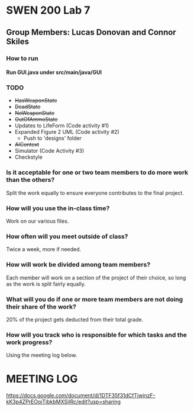 # SWEN 200 Lab 7
## Group Members: Lucas Donovan and Connor Skiles   
### How to run
#### Run GUI.java under src/main/java/GUI

### TODO
- ~~HasWeaponState~~
- ~~DeadState~~
- ~~NoWeaponState~~
- ~~OutOfAmmoState~~
- Updates to LifeForm (Code activity #1)
- Expanded Figure 2 UML (Code activity #2)
  - Push to 'designs' folder
- ~~AIContext~~
- Simulator (Code Activity #3)
- Checkstyle


### Is it acceptable for one or two team members to do more work than the others?
Split the work equally to ensure everyone contributes to the final project.

### How will you use the in-class time?
Work on our various files.

### How often will you meet outside of class?
Twice a week, more if needed.

### How will work be divided among team members?
Each member will work on a section of the project of their choice, so long as the work is split fairly equally.

### What will you do if one or more team members are not doing their share of the work?
20% of the project gets deducted from their total grade.

### How will you track who is responsible for which tasks and the work progress?
Using the meeting log below.

# MEETING LOG  
https://docs.google.com/document/d/1DTF35f31dCfTjwjnzF-kK3p4ZPrEOoiTibkbMXSjIRc/edit?usp=sharing
